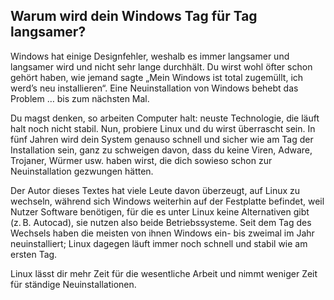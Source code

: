<?php require("../../entete.php"); ?> <?php require("../../base.php"); ?>

<div id="corps">

<h2>Warum wird dein Windows Tag f&uuml;r Tag langsamer?</h2>

<p>Windows hat einige Designfehler, weshalb es immer langsamer und langsamer wird und nicht sehr lange durchhält. Du wirst wohl öfter schon gehört haben, wie jemand sagte „Mein Windows ist total zugemüllt, ich werd’s neu installieren“. Eine Neuinstallation von Windows behebt das Problem … bis zum nächsten Mal.</p>

<p>Du magst denken, so arbeiten Computer halt: neuste Technologie, die läuft halt noch nicht stabil. Nun, probiere Linux und du wirst überrascht sein. In fünf Jahren wird dein System genauso schnell und sicher wie am Tag der Installation sein, ganz zu schweigen davon, dass du keine Viren, Adware, Trojaner, Würmer usw. haben wirst, die dich sowieso schon zur Neuinstallation gezwungen hätten.</p>

<p>Der Autor dieses Textes hat viele Leute davon überzeugt, auf Linux zu wechseln, während sich Windows weiterhin auf der Festplatte befindet, weil Nutzer Software benötigen, für die es unter Linux keine Alternativen gibt (z.&#x202f;B. Autocad), sie nutzen also beide Betriebssysteme. Seit dem Tag des Wechsels haben die meisten von ihnen Windows ein- bis zweimal im Jahr neuinstalliert; Linux dagegen läuft immer noch schnell und stabil wie am ersten Tag.
</p>

<p>Linux lässt dir mehr Zeit für die wesentliche Arbeit und nimmt weniger Zeit für ständige Neuinstallationen.</p>

</div>


